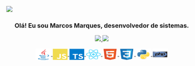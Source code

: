 
![](https://komarev.com/ghpvc/?username=marcoscmarques) 

<div align="center"><h3>Olá! Eu sou Marcos Marques, desenvolvedor de sistemas.</h3></div>

<div align="center">
  <a href="https://github.com/marcoscmarques">
  <img height="180em" src="https://github-readme-stats.vercel.app/api?username=marcoscmarques&show_icons=true&include_all_commits=true&count_private=true"/>
  <img height="180em" src="https://github-readme-stats.vercel.app/api/top-langs/?username=marcoscmarques&layout=compact&langs_count=7"/>
</div>
  
<div align="center" style="display: inline_block"><br>
  <img align="center" alt="MM-Java" height="30" width="40" src="https://raw.githubusercontent.com/devicons/devicon/master/icons/java/java-original.svg">
  <img align="center" alt="MM-Js" height="30" width="40" src="https://raw.githubusercontent.com/devicons/devicon/master/icons/javascript/javascript-plain.svg">
  <img align="center" alt="MM-Ts" height="30" width="40" src="https://raw.githubusercontent.com/devicons/devicon/master/icons/typescript/typescript-plain.svg">
  <img align="center" alt="MM-React" height="30" width="40" src="https://raw.githubusercontent.com/devicons/devicon/master/icons/react/react-original.svg">
  <img align="center" alt="MM-HTML" height="30" width="40" src="https://raw.githubusercontent.com/devicons/devicon/master/icons/html5/html5-original.svg">
  <img align="center" alt="MM-CSS" height="30" width="40" src="https://raw.githubusercontent.com/devicons/devicon/master/icons/css3/css3-original.svg">
  <img align="center" alt="MM-Python" height="30" width="40" src="https://raw.githubusercontent.com/devicons/devicon/master/icons/python/python-original.svg">
  <img align="center" alt="MM-PHP" height="30" width="40" src="https://raw.githubusercontent.com/devicons/devicon/master/icons/php/php-original.svg">
</div>
  

  
  
 
 
